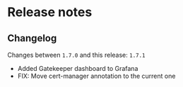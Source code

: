 # Release notes

## Changelog

Changes between `1.7.0` and this release: `1.7.1`

- Added Gatekeeper dashboard to Grafana
- FIX: Move cert-manager annotation to the current one
